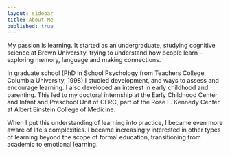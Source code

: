 ```yaml
---
layout: sidebar
title: About Me
published: true
---
```


My passion is learning.  It started as an undergraduate, studying cognitive science at Brown University, trying to understand how people learn – exploring memory, language and making connections. 

In graduate school (PhD in School Psychology from Teachers College, Columbia University, 1998) I studied development, and ways to assess and encourage learning. I also developed an interest in early childhood and parenting. This led to my doctoral internship at the Early Childhood Center and Infant and Preschool Unit of CERC, part of the Rose F. Kennedy Center at Albert Einstein College of Medicine.

When I put this understanding of learning into practice, I became even more aware of life's complexities. I became increasingly interested in other types of learning beyond the scope of formal education, transitioning from academic to emotional learning.  

